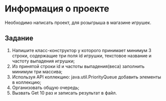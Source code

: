 # Информация о проекте

Необходимо написать проект, для розыгрыша в магазине игрушек.

## Задание
1) Напишите класс-конструктор у которого принимает минимум 3 строки,
   содержащие три поля id игрушки, текстовое название и частоту выпадения игрушки;
2) Из принятой строки id и частоты выпадения(веса) заполнить минимум три массива;
3) Используя API коллекцию: java.util.PriorityQueue добавить элементы в коллекцию;
4) Организовать общую очередь;
5) Вызвать Get 10 раз и записать результат в файл.